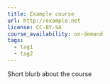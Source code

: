 ```yaml
---
title: Example course
url: http://example.net
license: CC-BY-SA
course_availability: on-demand
tags:
  - tag1
  - tag2
---
```


Short blurb about the course
